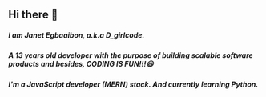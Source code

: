 ## Hi there 👋

##### I am Janet Egbaaibon, a.k.a D_girlcode. #####
##### A 13 years old developer with the purpose of building scalable software products and besides, **CODING IS FUN!!!**😃 #####
##### I'm a JavaScript developer (MERN) stack. And currently learning Python. #####

